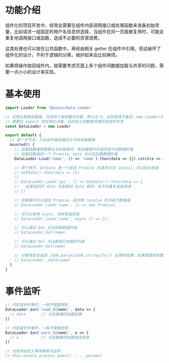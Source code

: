 # 功能介绍

组件化的项目开发中，经常会需要在组件内部调用接口或处理函数来准备初始常量，比如请求一组固定的用户名信息供选择，当组件在同一页面被复用时，可能会重复地调用接口或函数，造成不必要的资源浪费。

这类处理也可以放在公共函数中，再经由相关 getter 在组件中引用，但这破坏了组件化的设计，不利于逻辑的分离，维护起来会比较麻烦。

如果把操作放回组件内，就需要考虑页面上多个组件间数据加载与共享的问题，需要一点小小的设计来实现。

# 基本使用

```javascript
import Loader from '@xaios/data-loader'

// 实例化数据加载器，可选传入错误重试次数，默认为 0，出现错误不重试：new Loader(3)
// 需要在 export 前实例化对象，此时定义的数据将被所有组件共享
const DataLoader = new Loader

export default {
  // 进一步节流，只在组件被挂载后才开始加载数据
  mounted() {
    // 加载函数接收数据名与加载操作，取加载操作的返回值为该数据的值
    // 加载函数返回一个 Promise，data 为对应加载数据的值
    DataLoader.Load('name', () => 'name').then(data => {}).catch(e => {})

    // 举个例子，GetData 是一个返回 Promise 的请求方法（axios），可以如此改造
    // GetData().then(data => {})
    //
    // DataLoader.Load('api', () => GetData()).then(data => {
    //   这里返回的 data 与前面的 data 相同，但不会重复发起请求
    // })

    // 加载操作可以返回 Promise，此时取 resolve 的内容为数据值
    // DataLoader.Load('name', () => new Promise)

    // 也可以使用 async，同样取返回值
    // DataLoader.Load('name', async () => {})

    // 可以通过 Get 方法获取数据内容
    // DataLoader.Get(name)

    // 可以通过 Del 方法删除已加载的内容
    // DataLoader.Del(name)

    // 对象类型会返回 JSON.parse(JSON.stringify()) 处理的结果，如果需要原始数据，可以直接读内置对象
    // DataLoader._data[name]
  }
}
```

# 事件监听

```javascript
// 内部监听的事件，一般不需要用到
DataLoader.$on(`load_${name}`, data => {
  // data       // 对应数据的加载结果
})

// 内部监听的事件，一般不需要用到
DataLoader.$on(`warn_${name}`, e => {
  // e          // 对应数据的加载错误信息
})

// 也支持自定义事件触发与监听
// this.handle_process.$emit('', ...params)
```
